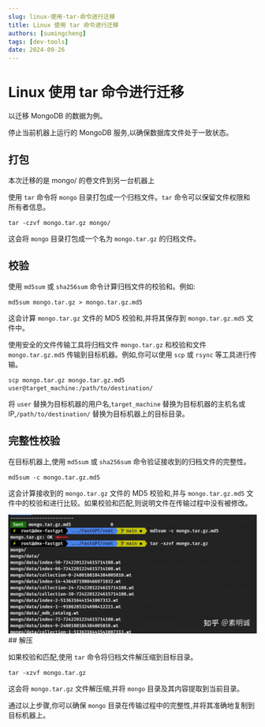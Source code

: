 ```yaml
---
slug: linux-使用-tar-命令进行迁移
title: Linux 使用 tar 命令进行迁移
authors: [sumingcheng]
tags: [dev-tools]
date: 2024-09-26
---
```


# Linux 使用 tar 命令进行迁移



 



以迁移 MongoDB 的数据为例。

停止当前机器上运行的 MongoDB 服务,以确保数据库文件处于一致状态。

## 打包  

本次迁移的是 mongo/ 的卷文件到另一台机器上

使用 `tar` 命令将 `mongo` 目录打包成一个归档文件。`tar` 命令可以保留文件权限和所有者信息。

```
tar -czvf mongo.tar.gz mongo/
```

这会将 `mongo` 目录打包成一个名为 `mongo.tar.gz` 的归档文件。

## 校验  

使用 `md5sum` 或 `sha256sum` 命令计算归档文件的校验和。例如:

```
md5sum mongo.tar.gz > mongo.tar.gz.md5
```

这会计算 `mongo.tar.gz` 文件的 MD5 校验和,并将其保存到 `mongo.tar.gz.md5` 文件中。

使用安全的文件传输工具将归档文件 `mongo.tar.gz` 和校验和文件 `mongo.tar.gz.md5` 传输到目标机器。例如,你可以使用 `scp` 或 `rsync` 等工具进行传输。

```
scp mongo.tar.gz mongo.tar.gz.md5 user@target_machine:/path/to/destination/
```

将 `user` 替换为目标机器的用户名,`target_machine` 替换为目标机器的主机名或IP,`/path/to/destination/` 替换为目标机器上的目标目录。

## 完整性校验  

在目标机器上,使用 `md5sum` 或 `sha256sum` 命令验证接收到的归档文件的完整性。

```
md5sum -c mongo.tar.gz.md5
```

这会计算接收到的 `mongo.tar.gz` 文件的 MD5 校验和,并与 `mongo.tar.gz.md5` 文件中的校验和进行比较。如果校验和匹配,则说明文件在传输过程中没有被修改。

![1404a69a7ed73f6e9d229366031c54ed](../image/1404a69a7ed73f6e9d229366031c54ed.jpg)## 解压  

如果校验和匹配,使用 `tar` 命令将归档文件解压缩到目标目录。

```
tar -xzvf mongo.tar.gz
```

这会将 `mongo.tar.gz` 文件解压缩,并将 `mongo` 目录及其内容提取到当前目录。

通过以上步骤,你可以确保 `mongo` 目录在传输过程中的完整性,并将其准确地复制到目标机器上。